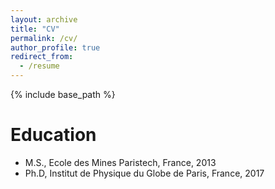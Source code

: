 ```yaml
---
layout: archive
title: "CV"
permalink: /cv/
author_profile: true
redirect_from:
  - /resume
---
```


{% include base_path %}

Education
======
* M.S., Ecole des Mines Paristech, France, 2013
* Ph.D, Institut de Physique du Globe de Paris, France, 2017


  

